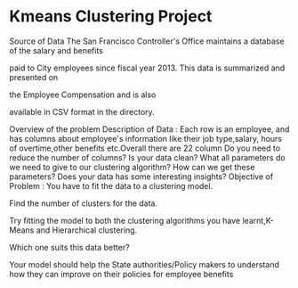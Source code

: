 # Kmeans Clustering Project
Source of Data
The San Francisco Controller's Office maintains a database of the salary and benefits

paid to City employees since fiscal year 2013. This data is summarized and presented on

the Employee Compensation and is also

available in CSV format in the directory.

Overview of the problem
Description of Data :
Each row is an employee, and has columns about employee's information like their job type,salary, hours of overtime,other benefits etc.Overall there are 22 column
Do you need to reduce the number of columns?
Is your data clean?
What all parameters do we need to give to our clustering algorithm?
How can we get these parameters?
Does your data has some interesting insights?
Objective of Problem :
You have to fit the data to a clustering model.

Find the number of clusters for the data.

Try fitting the model to both the clustering algorithms you have learnt,K-Means and Hierarchical clustering.

Which one suits this data better?

Your model should help the State authorities/Policy makers to understand how they can improve on their policies for employee benefits